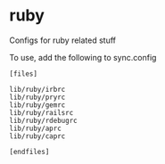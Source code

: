 ruby
====

Configs for ruby related stuff

To use, add the following to sync.config

    [files]
    
    lib/ruby/irbrc
    lib/ruby/pryrc
    lib/ruby/gemrc
    lib/ruby/railsrc
    lib/ruby/rdebugrc
    lib/ruby/aprc
    lib/ruby/caprc
    
    [endfiles]

